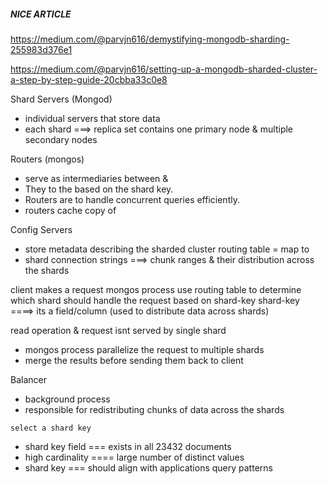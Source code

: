 ##### NICE ARTICLE
https://medium.com/@parvjn616/demystifying-mongodb-sharding-255983d376e1


https://medium.com/@parvjn616/setting-up-a-mongodb-sharded-cluster-a-step-by-step-guide-20cbba33c0e8


Shard Servers (Mongod)
- individual servers that store data
- each shard ===> replica set
    contains one primary node & multiple secondary nodes

Routers (mongos)
- serve as intermediaries between <your application> & <shard servers>
- They <route queries> to the <appropriate shard> based on the shard key. 
- Routers are <multi-threaded> to handle concurrent queries efficiently.
- routers cache copy of <routing table>

Config Servers
- store metadata describing the sharded cluster
    routing table = map <shard key values> to <shard connection strings>
- shard connection strings ===> chunk ranges & their distribution across the shards 


client makes a request
mongos process use routing table to determine which shard should handle the request
based on shard-key
shard-key ====> its a field/column (used to distribute data across shards)

read operation & request isnt served by single shard
- mongos process parallelize the request to multiple shards
- merge the results before sending them back to client

Balancer
- background process
- responsible for redistributing chunks of data across the shards

`select a shard key`
- shard key field === exists in all 23432 documents 
- high cardinality ==== large number of distinct values
- shard key === should align with applications query patterns

